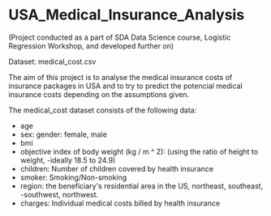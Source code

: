 # USA_Medical_Insurance_Analysis
(Project conducted as a part of SDA Data Science course, Logistic Regression Workshop, and developed further on) 


Dataset: medical_cost.csv

The aim of this project is to analyse the medical insurance costs of insurance packages in USA and to try to predict the potencial medical insurance costs depending on the assumptions given.

The medical_cost dataset consists of the following data:
- age
- sex: gender: female, male
- bmi
- objective index of body weight (kg / m ^ 2): 
(using the ratio of height to weight, -ideally 18.5 to 24.9)
- children: Number of children covered by health insurance
- smoker: Smoking/Non-smoking
- region: the beneficiary's residential area in the US, northeast, southeast, -southwest, northwest.
- charges: Individual medical costs billed by health insurance



